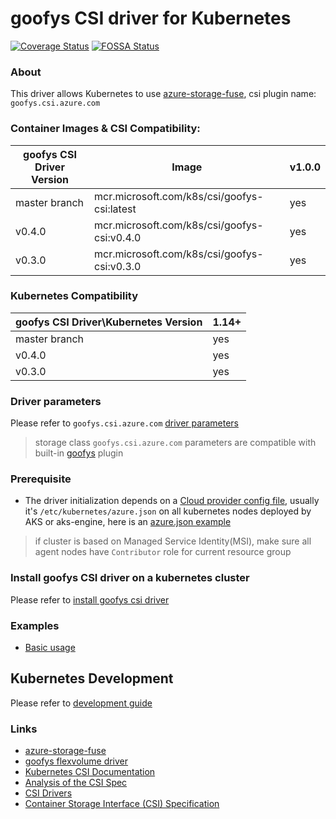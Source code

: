 # goofys CSI driver for Kubernetes
[![Coverage Status](https://coveralls.io/github/kubernetes-sigs/goofys-csi-driver?branch=master)](https://coveralls.io/github/kubernetes-sigs/goofys-csi-driver?branch=master)
[![FOSSA Status](https://app.fossa.io/api/projects/git%2Bgithub.com%2Fcsi-driver%2Fgoofys-csi-driver.svg?type=shield)](https://app.fossa.io/projects/git%2Bgithub.com%2Fcsi-driver%2Fgoofys-csi-driver?ref=badge_shield)

### About
This driver allows Kubernetes to use [azure-storage-fuse](https://github.com/Azure/azure-storage-fuse), csi plugin name: `goofys.csi.azure.com`

### Container Images & CSI Compatibility:
|goofys CSI Driver Version    | Image                                              | v1.0.0 |
|-------------------------------|----------------------------------------------------|--------|
|master branch                  |mcr.microsoft.com/k8s/csi/goofys-csi:latest       | yes    |
|v0.4.0                         |mcr.microsoft.com/k8s/csi/goofys-csi:v0.4.0       | yes    |
|v0.3.0                         |mcr.microsoft.com/k8s/csi/goofys-csi:v0.3.0       | yes    |

### Kubernetes Compatibility
| goofys CSI Driver\Kubernetes Version   | 1.14+ |
|------------------------------------------|-------|
| master branch                            | yes   |
| v0.4.0                                   | yes   |
| v0.3.0                                   | yes   |

### Driver parameters
Please refer to `goofys.csi.azure.com` [driver parameters](./docs/driver-parameters.md)
 > storage class `goofys.csi.azure.com` parameters are compatible with built-in [goofys](https://kubernetes.io/docs/concepts/storage/volumes/#goofys) plugin

### Prerequisite
 - The driver initialization depends on a [Cloud provider config file](https://github.com/kubernetes/cloud-provider-azure/blob/master/docs/cloud-provider-config.md), usually it's `/etc/kubernetes/azure.json` on all kubernetes nodes deployed by AKS or aks-engine, here is an [azure.json example](./deploy/example/azure.json)
 > if cluster is based on Managed Service Identity(MSI), make sure all agent nodes have `Contributor` role for current resource group

### Install goofys CSI driver on a kubernetes cluster
Please refer to [install goofys csi driver](https://github.com/kubernetes-sigs/goofys-csi-driver/blob/master/docs/install-goofys-csi-driver.md)

### Examples
 - [Basic usage](./deploy/example/e2e_usage.md)

## Kubernetes Development
Please refer to [development guide](./docs/csi-dev.md)


### Links
 - [azure-storage-fuse](https://github.com/Azure/azure-storage-fuse)
 - [goofys flexvolume driver](https://github.com/Azure/kubernetes-volume-drivers/tree/master/flexvolume/goofys)
 - [Kubernetes CSI Documentation](https://kubernetes-csi.github.io/docs/Home.html)
 - [Analysis of the CSI Spec](https://blog.thecodeteam.com/2017/11/03/analysis-csi-spec/)
 - [CSI Drivers](https://github.com/kubernetes-csi/drivers)
 - [Container Storage Interface (CSI) Specification](https://github.com/container-storage-interface/spec)
